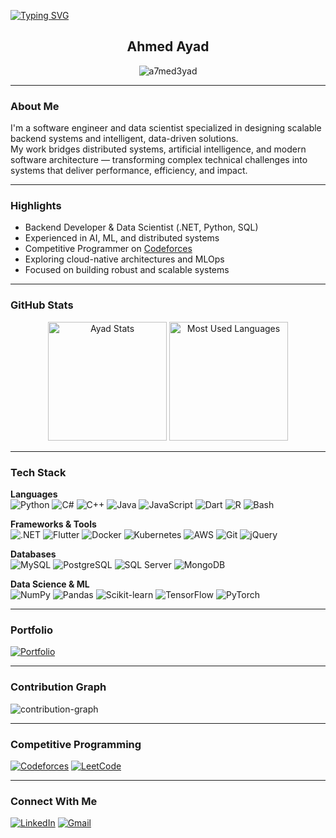 <!-- 💫 Animated Typing Intro -->
[![Typing SVG](https://readme-typing-svg.demolab.com?font=Fira+Code&pause=1000&color=36BCF7&center=true&vCenter=true&width=700&lines=Software+Engineer+%7C+Data+Scientist;+Building+Intelligent+Systems+that+Power+Real-World+Innovation)](https://git.io/typing-svg)

<h2 align="center">Ahmed Ayad</h2>

<p align="center">
  <img src="https://komarev.com/ghpvc/?username=a7med3yad&label=Profile%20views&color=grey&style=flat-square" alt="a7med3yad" />
</p>

---

### About Me

I'm a software engineer and data scientist specialized in designing scalable backend systems and intelligent, data-driven solutions.  
My work bridges distributed systems, artificial intelligence, and modern software architecture — transforming complex technical challenges into systems that deliver performance, efficiency, and impact.

---

### Highlights

- Backend Developer & Data Scientist (.NET, Python, SQL)  
- Experienced in AI, ML, and distributed systems  
- Competitive Programmer on [Codeforces](https://codeforces.com/profile/Abou_3yad)  
- Exploring cloud-native architectures and MLOps  
- Focused on building robust and scalable systems

---

### GitHub Stats

<p align="center">
  <img src="https://readmestats.999857.xyz/api?username=a7med3yad&show_icons=true&locale=en&theme=github_dark" height="190" alt="Ayad Stats" />
  <img src="https://github-readme-stats.vercel.app/api/top-langs/?username=a7med3yad&layout=compact&theme=github_dark&langs_count=8" height="190" alt="Most Used Languages" />
</p>

---

### Tech Stack

**Languages**  
![Python](https://img.shields.io/badge/Python-0d1117?style=flat&logo=python&logoColor=gray)
![C#](https://img.shields.io/badge/C%23-0d1117?style=flat&logo=csharp&logoColor=gray)
![C++](https://img.shields.io/badge/C++-0d1117?style=flat&logo=cplusplus&logoColor=gray)
![Java](https://img.shields.io/badge/Java-0d1117?style=flat&logo=openjdk&logoColor=gray)
![JavaScript](https://img.shields.io/badge/JavaScript-0d1117?style=flat&logo=javascript&logoColor=gray)
![Dart](https://img.shields.io/badge/Dart-0d1117?style=flat&logo=dart&logoColor=gray)
![R](https://img.shields.io/badge/R-0d1117?style=flat&logo=r&logoColor=gray)
![Bash](https://img.shields.io/badge/Bash-0d1117?style=flat&logo=gnu-bash&logoColor=gray)

**Frameworks & Tools**  
![.NET](https://img.shields.io/badge/.NET-0d1117?style=flat&logo=dotnet&logoColor=gray)
![Flutter](https://img.shields.io/badge/Flutter-0d1117?style=flat&logo=flutter&logoColor=gray)
![Docker](https://img.shields.io/badge/Docker-0d1117?style=flat&logo=docker&logoColor=gray)
![Kubernetes](https://img.shields.io/badge/Kubernetes-0d1117?style=flat&logo=kubernetes&logoColor=gray)
![AWS](https://img.shields.io/badge/AWS-0d1117?style=flat&logo=amazon-aws&logoColor=gray)
![Git](https://img.shields.io/badge/Git-0d1117?style=flat&logo=git&logoColor=gray)
![jQuery](https://img.shields.io/badge/jQuery-0d1117?style=flat&logo=jquery&logoColor=gray)

**Databases**  
![MySQL](https://img.shields.io/badge/MySQL-0d1117?style=flat&logo=mysql&logoColor=gray)
![PostgreSQL](https://img.shields.io/badge/PostgreSQL-0d1117?style=flat&logo=postgresql&logoColor=gray)
![SQL Server](https://img.shields.io/badge/SQL%20Server-0d1117?style=flat&logo=microsoftsqlserver&logoColor=gray)
![MongoDB](https://img.shields.io/badge/MongoDB-0d1117?style=flat&logo=mongodb&logoColor=gray)

**Data Science & ML**  
![NumPy](https://img.shields.io/badge/NumPy-0d1117?style=flat&logo=numpy&logoColor=gray)
![Pandas](https://img.shields.io/badge/Pandas-0d1117?style=flat&logo=pandas&logoColor=gray)
![Scikit-learn](https://img.shields.io/badge/Scikit--learn-0d1117?style=flat&logo=scikitlearn&logoColor=gray)
![TensorFlow](https://img.shields.io/badge/TensorFlow-0d1117?style=flat&logo=tensorflow&logoColor=gray)
![PyTorch](https://img.shields.io/badge/PyTorch-0d1117?style=flat&logo=pytorch&logoColor=gray)

---

### Portfolio
[![Portfolio](https://img.shields.io/badge/Portfolio-0d1117?style=for-the-badge&logo=github&logoColor=gray)](https://a7med3yad.netlify.app/)

---

### Contribution Graph
![contribution-graph](https://github-readme-activity-graph.vercel.app/graph?username=a7med3yad&bg_color=0d1117&color=666666&line=888888&point=AAAAAA&area=true&hide_border=true)

---

### Competitive Programming
[![Codeforces](https://img.shields.io/badge/Codeforces-0d1117?style=for-the-badge&logo=codeforces&logoColor=gray)](https://codeforces.com/profile/Abou_3yad)
[![LeetCode](https://img.shields.io/badge/LeetCode-0d1117?style=for-the-badge&logo=leetcode&logoColor=gray)](https://leetcode.com/u/a7med3yad/)

---

### Connect With Me
[![LinkedIn](https://img.shields.io/badge/LinkedIn-0d1117?style=for-the-badge&logo=linkedin&logoColor=gray)](https://www.linkedin.com/in/ahmed-ayad-1000b52ab/)
[![Gmail](https://img.shields.io/badge/Gmail-0d1117?style=for-the-badge&logo=gmail&logoColor=gray)](mailto:ahmed.ibrahim01974@gmail.com)
